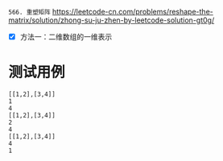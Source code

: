 
`566. 重塑矩阵` https://leetcode-cn.com/problems/reshape-the-matrix/solution/zhong-su-ju-zhen-by-leetcode-solution-gt0g/
- [x] 方法一：二维数组的一维表示

# 测试用例

```
[[1,2],[3,4]]
1
4
[[1,2],[3,4]]
2
4
[[1,2],[3,4]]
4
1
```
